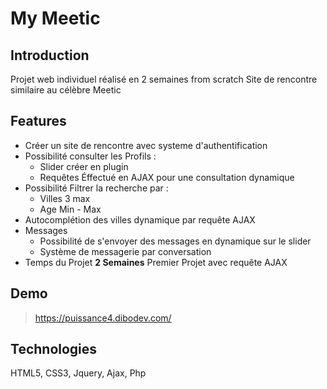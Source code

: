 # My Meetic

## Introduction
Projet web individuel réalisé en 2 semaines from scratch
Site de rencontre similaire au célèbre Meetic

## Features

* Créer un site de rencontre avec systeme d'authentification
* Possibilité consulter les Profils :
    * Slider créer en plugin
    * Requêtes Éffectué en AJAX pour une consultation dynamique
* Possibilité Filtrer la recherche par :
    * Villes 3 max
    * Age Min - Max
* Autocomplétion des villes dynamique par requête AJAX
* Messages
    * Possibilité de s'envoyer des messages en dynamique sur le slider
    * Système de messagerie par conversation 
* Temps du Projet **2 Semaines** Premier Projet avec requête AJAX

## Demo
> https://puissance4.dibodev.com/

## Technologies
HTML5, CSS3, Jquery, Ajax, Php
